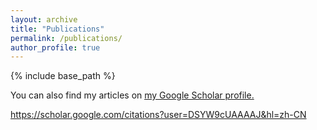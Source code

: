 ```yaml
---
layout: archive
title: "Publications"
permalink: /publications/
author_profile: true
---
```

{% include base_path %}

You can also find my articles on <u><a href="{{author.googlescholar}}">my Google Scholar profile</a>.</u>

<!-- {% if author.googlescholar %}
  You can also find my articles on <u><a href="{{author.googlescholar}}">my Google Scholar profile</a>.</u>
{% endif %}
 -->

<!-- {% for post in site.publications reversed %}
  {% include archive-single.html %}
{% endfor %} -->
https://scholar.google.com/citations?user=DSYW9cUAAAAJ&hl=zh-CN
